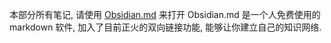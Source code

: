 本部分所有笔记, 请使用 [Obsidian.md](http://obsidian.md) 来打开
Obsidian.md 是一个人免费使用的 markdown 软件, 加入了目前正火的双向链接功能, 能够让你建立自己的知识网络.